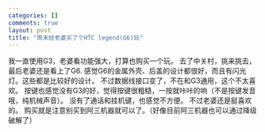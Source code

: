 ```yaml
--- 
categories: []
comments: true
layout: post
title: "周末给老婆买了个HTC legend(G6)玩"
---
```

我一直使用G3，老婆看功能强大，打算也购买一个玩。
去了中关村，挑来挑去，最后老婆还是看上了G6.
感觉G6的金属外壳、后盖的设计都很好，而且有闪光灯。这些都是比较好的设计。
不过数据线接口变了，不在和G3通用，这个不太喜欢。
按键也感觉没有G3的好，觉得按键很粗糙，一按就咔咔的响（不是按键发音哦，纯机械声音）。
没有了通话和挂机键，也感觉不方便。
不过老婆还是挺喜欢的。
购买就是注意别买到阿三机器就可以了。（好像目前阿三机器也可以通过降级破解了）
